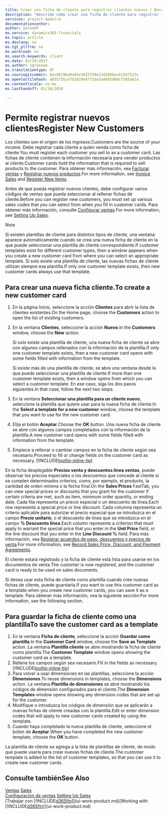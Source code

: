 ```yaml
---
title: Crear una ficha de cliente para registrar clientes nuevos | Documentos de Microsoft
description: "Describe cómo crear una ficha de cliente para registrar información acerca de cada cliente nuevo o existente a los que venda productos."
services: project-madeira
documentationcenter: 
author: SorenGP
ms.service: dynamics365-financials
ms.topic: article
ms.devlang: na
ms.tgt_pltfrm: na
ms.workload: na
ms.search.keywords: client
ms.date: 03/29/2017
ms.author: sgroespe
ms.translationtype: HT
ms.sourcegitcommit: bec0619be0a65e3625759e13d2866ac615d7513c
ms.openlocfilehash: a03575bce7d1029e47f2aa1a46d5d0dcf585ab2a
ms.contentlocale: es-mx
ms.lasthandoff: 01/30/2018

---
```

# <a name="register-new-customers"></a><span data-ttu-id="69e18-103">Permite registrar nuevos clientes</span><span class="sxs-lookup"><span data-stu-id="69e18-103">Register New Customers</span></span>
<span data-ttu-id="69e18-104">Los clientes son el origen de los ingresos.</span><span class="sxs-lookup"><span data-stu-id="69e18-104">Customers are the source of your income.</span></span> <span data-ttu-id="69e18-105">Debe registrar cada cliente a quien venda como ficha de cliente.</span><span class="sxs-lookup"><span data-stu-id="69e18-105">You must register each customer you sell to as a customer card.</span></span> <span data-ttu-id="69e18-106">Las fichas de cliente contienen la información necesaria para vender productos al cliente.</span><span class="sxs-lookup"><span data-stu-id="69e18-106">Customer cards hold the information that is required to sell products to the customer.</span></span> <span data-ttu-id="69e18-107">Para obtener más información, vea [Facturar ventas](sales-how-invoice-sales.md) y [Registrar nuevos productos](inventory-how-register-new-items.md).</span><span class="sxs-lookup"><span data-stu-id="69e18-107">For more information, see [Invoice Sales](sales-how-invoice-sales.md) and [Register New Items](inventory-how-register-new-items.md).</span></span>  

<span data-ttu-id="69e18-108">Antes de que pueda registrar nuevos clientes, debe configurar varios códigos de ventas que pueda seleccionar al rellenar fichas de cliente.</span><span class="sxs-lookup"><span data-stu-id="69e18-108">Before you can register new customers, you must set up various sales codes that you can select from when you fill in customer cards.</span></span> <span data-ttu-id="69e18-109">Para obtener más información, consulte [Configurar ventas](sales-setup-sales.md).</span><span class="sxs-lookup"><span data-stu-id="69e18-109">For more information, see [Setting Up Sales](sales-setup-sales.md).</span></span>

> [!NOTE]  
>   <span data-ttu-id="69e18-110">Si existen plantillas de cliente para distintos tipos de cliente, una ventana aparece automáticamente cuando se crea una nueva ficha de cliente en la que puede seleccionar una plantilla de cliente correspondiente.</span><span class="sxs-lookup"><span data-stu-id="69e18-110">If customer templates exist for different customer types, then a window appears when you create a new customer card from where you can select an appropriate template.</span></span> <span data-ttu-id="69e18-111">Si solo existe una plantilla de cliente, las nuevas fichas de cliente utilizan siempre esa plantilla.</span><span class="sxs-lookup"><span data-stu-id="69e18-111">If only one customer template exists, then new customer cards always use that template.</span></span>

## <a name="to-create-a-new-customer-card"></a><span data-ttu-id="69e18-112">Para crear una nueva ficha cliente.</span><span class="sxs-lookup"><span data-stu-id="69e18-112">To create a new customer card</span></span>
1. <span data-ttu-id="69e18-113">En la página Inicio, seleccione la acción **Clientes** para abrir la lista de clientes existentes.</span><span class="sxs-lookup"><span data-stu-id="69e18-113">On the Home page, choose the **Customers** action to open the list of existing customers.</span></span>  
2. <span data-ttu-id="69e18-114">En la ventana **Clientes**, seleccione la acción **Nuevo**.</span><span class="sxs-lookup"><span data-stu-id="69e18-114">In the **Customers** window, choose the **New** action.</span></span>

    <span data-ttu-id="69e18-115">Si solo existe una plantilla de cliente, una nueva ficha de cliente se abre con algunos campos rellenados con la información de la plantilla.</span><span class="sxs-lookup"><span data-stu-id="69e18-115">If only one customer template exists, then a new customer card opens with some fields filled with information from the template.</span></span>

    <span data-ttu-id="69e18-116">Si existe más de una plantilla de cliente, se abre una ventana desde la que puede seleccionar una plantilla de cliente.</span><span class="sxs-lookup"><span data-stu-id="69e18-116">If more than one customer template exists, then a window opens from which you can select a customer template.</span></span> <span data-ttu-id="69e18-117">En ese caso, siga los dos pasos siguientes.</span><span class="sxs-lookup"><span data-stu-id="69e18-117">In that case, follow the next two steps.</span></span>
3. <span data-ttu-id="69e18-118">En la ventana **Seleccionar una plantilla para un cliente nuevo**, seleccione la plantilla que quiere usar para la nueva ficha de cliente.</span><span class="sxs-lookup"><span data-stu-id="69e18-118">In the **Select a template for a new customer** window, choose the template that you want to use for the new customer card.</span></span>
4. <span data-ttu-id="69e18-119">Elija el botón **Aceptar**.</span><span class="sxs-lookup"><span data-stu-id="69e18-119">Choose the **OK** button.</span></span> <span data-ttu-id="69e18-120">Una nueva ficha de cliente se abre con algunos campos completados con la información de la plantilla.</span><span class="sxs-lookup"><span data-stu-id="69e18-120">A new customer card opens with some fields filled with information from the template.</span></span>  
5. <span data-ttu-id="69e18-121">Empiece a rellenar o cambiar campos en la ficha de cliente según sea necesario.</span><span class="sxs-lookup"><span data-stu-id="69e18-121">Proceed to fill or change fields on the customer card as necessary.</span></span> [!INCLUDE[tooltip-inline-tip](includes/tooltip-inline-tip_md.md)]

<span data-ttu-id="69e18-122">En la ficha desplegable **Precios venta y descuentos línea ventas**, puede observar los precios especiales o los descuentos que concede al cliente si se cumplen determinados criterios, como, por ejemplo, el producto, la cantidad de orden mínima o la fecha final.</span><span class="sxs-lookup"><span data-stu-id="69e18-122">On the **Sales Prices** FastTab, you can view special prices or discounts that you grant for the customer if certain criteria are met, such as item, minimum order quantity, or ending date.</span></span> <span data-ttu-id="69e18-123">Cada fila representa un precio especial o un descuento de línea.</span><span class="sxs-lookup"><span data-stu-id="69e18-123">Each row represents a special price or line discount.</span></span> <span data-ttu-id="69e18-124">Cada columna representa un criterio aplicable para autorizar el precio especial que se introduzca en el campo **Precio unitario**, o el descuento de línea que se introduzca en el campo **% Descuento línea**.</span><span class="sxs-lookup"><span data-stu-id="69e18-124">Each column represents a criterion that must apply to warrant the special price that you enter in the **Unit Price** field, or the line discount that you enter in the **Line Discount %** field.</span></span> <span data-ttu-id="69e18-125">Para más información, vea [Registrar acuerdos de pago, descuentos y precios de venta](sales-how-record-sales-price-discount-payment-agreements.md).</span><span class="sxs-lookup"><span data-stu-id="69e18-125">For more information, see [Record Sales Price, Discount, and Payment Agreements](sales-how-record-sales-price-discount-payment-agreements.md).</span></span>

<span data-ttu-id="69e18-126">El cliente estará registrado y la ficha de cliente está lista para usarse en los documentos de venta.</span><span class="sxs-lookup"><span data-stu-id="69e18-126">The customer is now registered, and the customer card is ready to be used on sales documents.</span></span>

<span data-ttu-id="69e18-127">Si desea usar esta ficha de cliente como plantilla cuando cree nuevas fichas de cliente, puede guardarla.</span><span class="sxs-lookup"><span data-stu-id="69e18-127">If you want to use this customer card as a template when you create new customer cards, you can save it as a template.</span></span> <span data-ttu-id="69e18-128">Para obtener más información, vea la siguiente sección:</span><span class="sxs-lookup"><span data-stu-id="69e18-128">For more information, see the following section.</span></span>

## <a name="to-save-the-customer-card-as-a-template"></a><span data-ttu-id="69e18-129">Para guardar la ficha de cliente como una plantilla</span><span class="sxs-lookup"><span data-stu-id="69e18-129">To save the customer card as a template</span></span>
1. <span data-ttu-id="69e18-130">En la ventana **Ficha de cliente**, seleccione la acción **Guardar como plantilla**.</span><span class="sxs-lookup"><span data-stu-id="69e18-130">In the **Customer Card** window, choose the **Save as Template** action.</span></span> <span data-ttu-id="69e18-131">La ventana **Plantilla cliente** se abre mostrando la ficha de cliente como plantilla.</span><span class="sxs-lookup"><span data-stu-id="69e18-131">The **Customer Template** window opens showing the customer card as a template.</span></span>
2. <span data-ttu-id="69e18-132">Rellene los campos según sea necesario.</span><span class="sxs-lookup"><span data-stu-id="69e18-132">Fill in the fields as necessary.</span></span> [!INCLUDE[tooltip-inline-tip](includes/tooltip-inline-tip_md.md)]
3. <span data-ttu-id="69e18-133">Para volver a usar dimensiones en las plantillas, seleccione la acción **Dimensiones**.</span><span class="sxs-lookup"><span data-stu-id="69e18-133">To reuse dimensions in templates, choose the **Dimensions** action.</span></span> <span data-ttu-id="69e18-134">La ventana **Plantilla de dimensiones** se abre mostrando los códigos de dimensión configurados para el cliente.</span><span class="sxs-lookup"><span data-stu-id="69e18-134">The **Dimension Templates** window opens showing any dimension codes that are set up for the customer.</span></span>
4. <span data-ttu-id="69e18-135">Modifique o introduzca los códigos de dimensión que se aplicarán a nuevas fichas de cliente creadas con la plantilla.</span><span class="sxs-lookup"><span data-stu-id="69e18-135">Edit or enter dimension codes that will apply to new customer cards created by using the template.</span></span>  
5. <span data-ttu-id="69e18-136">Cuando haya completado la nueva plantilla de cliente, seleccione el botón de **Aceptar**.</span><span class="sxs-lookup"><span data-stu-id="69e18-136">When you have completed the new customer template, choose the **OK** button.</span></span>

<span data-ttu-id="69e18-137">La plantilla de cliente se agrega a la lista de plantillas de cliente, de modo que puede usarla para crear nuevas fichas de cliente.</span><span class="sxs-lookup"><span data-stu-id="69e18-137">The customer template is added to the list of customer templates, so that you can use it to create new customer cards.</span></span>

## <a name="see-also"></a><span data-ttu-id="69e18-138">Consulte también</span><span class="sxs-lookup"><span data-stu-id="69e18-138">See Also</span></span>
<span data-ttu-id="69e18-139">[Ventas](sales-manage-sales.md)  </span><span class="sxs-lookup"><span data-stu-id="69e18-139">[Sales](sales-manage-sales.md)  </span></span>  
<span data-ttu-id="69e18-140">[Configuración de ventas](sales-setup-sales.md)  </span><span class="sxs-lookup"><span data-stu-id="69e18-140">[Setting Up Sales](sales-setup-sales.md)  </span></span>  
<span data-ttu-id="69e18-141">[Trabajar con [!INCLUDE[d365fin](includes/d365fin_md.md)]](ui-work-product.md)</span><span class="sxs-lookup"><span data-stu-id="69e18-141">[Working with [!INCLUDE[d365fin](includes/d365fin_md.md)]](ui-work-product.md)</span></span>

